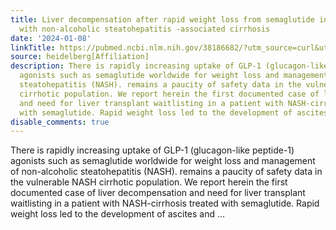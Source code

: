 ```yaml
---
title: Liver decompensation after rapid weight loss from semaglutide in a patient
  with non-alcoholic steatohepatitis -associated cirrhosis
date: '2024-01-08'
linkTitle: https://pubmed.ncbi.nlm.nih.gov/38186682/?utm_source=curl&utm_medium=rss&utm_campaign=pubmed-2&utm_content=1FakS-2QOkCT8HsMOQP1bCRQ4YzyumYOmxmF0moLsQ3dFB1E9V&fc=20220326224207&ff=20240108170815&v=2.18.0
source: heidelberg[Affiliation]
description: There is rapidly increasing uptake of GLP-1 (glucagon-like peptide-1)
  agonists such as semaglutide worldwide for weight loss and management of non-alcoholic
  steatohepatitis (NASH). remains a paucity of safety data in the vulnerable NASH
  cirrhotic population. We report herein the first documented case of liver decompensation
  and need for liver transplant waitlisting in a patient with NASH-cirrhosis treated
  with semaglutide. Rapid weight loss led to the development of ascites and ...
disable_comments: true
---
```

There is rapidly increasing uptake of GLP-1 (glucagon-like peptide-1) agonists such as semaglutide worldwide for weight loss and management of non-alcoholic steatohepatitis (NASH). remains a paucity of safety data in the vulnerable NASH cirrhotic population. We report herein the first documented case of liver decompensation and need for liver transplant waitlisting in a patient with NASH-cirrhosis treated with semaglutide. Rapid weight loss led to the development of ascites and ...
